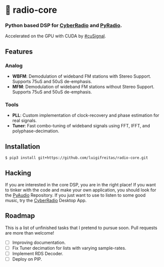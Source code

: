 # 📔 radio-core
### Python based DSP for [CyberRadio](https://github.com/luigifreitas/CyberRadio) and [PyRadio](https://github.com/luigifreitas/PyRadio).
Accelerated on the GPU with CUDA by [#cuSignal](https://github.com/rapidsai/cusignal).

## Features

### Analog
- **WBFM**: Demodulation of wideband FM stations with Stereo Support. Supports 75uS and 50uS de-emphasis.
- **MFM**: Demodulation of wideband FM stations without Stereo Support. Supports 75uS and 50uS de-emphasis.

### Tools
- **PLL**: Custom implementation of clock-recovery and phase estimation for real signals.
- **Tuner**: Fast combo-tuning of wideband signals using FFT, IFFT, and polyphase-decimation.

## Installation
```
$ pip3 install git+https://github.com/luigifreitas/radio-core.git
```

## Hacking
If you are interested in the core DSP, you are in the right place! If you want to tinker with the code and make your own application, you should look for the [PyAudio](https://github.com/luigifreitas/PyRadio) Repository. If you just want to use to listen to some good music, try the [CyberRadio](https://github.com/luigifreitas/CyberRadio) Desktop App.

## Roadmap
This is a list of unfinished tasks that I pretend to pursue soon. Pull requests are more than welcome!
- [ ] Improving documentation.
- [ ] Fix Tuner decimation for lists with varying sample-rates.
- [ ] Implement RDS Decoder.
- [ ] Deploy on PIP.
